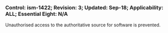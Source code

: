 ### Control: ism-1422; Revision: 3; Updated: Sep-18; Applicability: ALL; Essential Eight: N/A
<p>Unauthorised access to the authoritative source for software is prevented.</p>